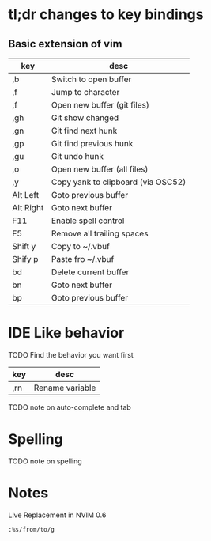 # tl;dr changes to key bindings

## Basic extension of vim

| key | desc |
|---|---|
| ,b | Switch to open buffer |
| ,f | Jump to character |
| ,f | Open new buffer (git files) |
| ,gh | Git show changed |
| ,gn | Git find next hunk |
| ,gp | Git find previous hunk |
| ,gu | Git undo hunk |
| ,o | Open new buffer (all files) |
| ,y | Copy yank to clipboard (via OSC52) |
| Alt Left | Goto previous buffer |
| Alt Right | Goto next buffer |
| F11 | Enable spell control |
| F5 | Remove all trailing spaces |
| Shift y | Copy to ~/.vbuf |
| Shify p | Paste fro ~/.vbuf |
| bd | Delete current buffer |
| bn | Goto next buffer |
| bp | Goto previous buffer |

# IDE Like behavior

TODO Find the behavior you want first

| key | desc |
|---|---|
| ,rn | Rename variable |


TODO note on auto-complete and tab

# Spelling

TODO note on spelling


# Notes

Live Replacement in NVIM 0.6

    :%s/from/to/g


